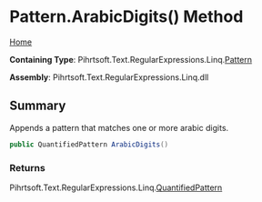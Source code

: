 # Pattern\.ArabicDigits\(\) Method

[Home](../../../../../../README.md)

**Containing Type**: Pihrtsoft\.Text\.RegularExpressions\.Linq\.[Pattern](../README.md)

**Assembly**: Pihrtsoft\.Text\.RegularExpressions\.Linq\.dll

## Summary

Appends a pattern that matches one or more arabic digits\.

```csharp
public QuantifiedPattern ArabicDigits()
```

### Returns

Pihrtsoft\.Text\.RegularExpressions\.Linq\.[QuantifiedPattern](../../QuantifiedPattern/README.md)

